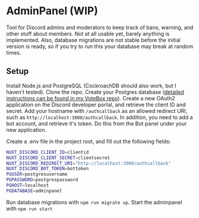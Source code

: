# AdminPanel (WIP)

Tool for Discord admins and moderators to keep track of bans, warning, and other stuff about members. Not at all usable yet, barely anything is implemented. Also, database migrations are not stable before the initial version is ready, so if you try to run this your database may break at random times.

## Setup

Install Node.js and PostgreSQL (CockroachDB should also work, but I haven't tested). Clone the repo.
Create your Postgres database ([detailed instructions can be found in my VoteBox repo](https://github.com/KHTangent/votebox)). Create a new OAuth2 application on the Discord developer portal, and retrieve the client ID and secret. Add your hostname with `/authcallback` as an allowed redirect URI, such as `http://localhost:3000/authcallback`.
In addition, you need to add a bot account, and retrieve it's token. Do this from the Bot panel under your new application.

Create a .env file in the project root, and fill out the following fields:

```bash
NUXT_DISCORD_CLIENT_ID=clientid
NUXT_DISCORD_CLIENT_SECRET=clientsecret
NUXT_DISCORD_REDIRECT_URI="http://localhost:3000/authcallback"
NUXT_DISCORD_BOT_TOKEN=bottoken
PGUSER=postgresusername
PGPASSWORD=postgrespassword
PGHOST=localhost
PGDATABASE=adminpanel
```

Run database migrations with `npm run migrate up`. Start the adminpanel with `npm run start`
